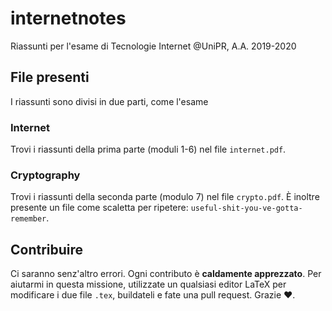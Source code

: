 # internetnotes
Riassunti per l'esame di Tecnologie Internet @UniPR, A.A. 2019-2020

## File presenti
I riassunti sono divisi in due parti, come l'esame
### Internet
Trovi i riassunti della prima parte (moduli 1-6) nel file `internet.pdf`. 
### Cryptography
Trovi i riassunti della seconda parte (modulo 7) nel file `crypto.pdf`. È inoltre presente un file come scaletta per ripetere: `useful-shit-you-ve-gotta-remember`.

## Contribuire
Ci saranno senz'altro errori. Ogni contributo è **caldamente apprezzato**. Per aiutarmi in questa missione, utilizzate un qualsiasi editor LaTeX per modificare i due file `.tex`, buildateli e fate una pull request. Grazie ❤️.
